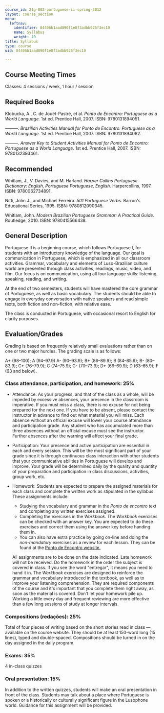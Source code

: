 ```yaml
---
course_id: 21g-802-portuguese-ii-spring-2012
layout: course_section
menu:
  leftnav:
    identifier: 84406b1aad890f1e8f3adbb925f3ec10
    name: Syllabus
    weight: 10
title: Syllabus
type: course
uid: 84406b1aad890f1e8f3adbb925f3ec10

---
```


Course Meeting Times
--------------------

Classes: 4 sessions / week, 1 hour / session

Required Books
--------------

Klobucka, A., C. de Jouët-Pastré, et al. _Ponto de Encontro:_ _Portuguese as a World Language._ 1st ed. Prentice Hall, 2007. ISBN: 9780131894051.

———_. Brazilian Activities Manual for Ponto de Encontro: Portuguese as a World Language._ 1st ed. Prentice Hall, 2007. ISBN: 9780131894082.

———. _Answer Key to Student Activities Manual for Ponto de Encontro: Portuguese as a World Language._ 1st ed. Prentice Hall, 2007. ISBN: 9780132393461.

Recommended
-----------

Whitlam, J., V. Davies, and M. Harland. _Harper Collins Portuguese Dictionary: English, Portuguese Portuguese, English._ Harpercollins, 1997\. ISBN: 9780062734891.

Nitti, John J., and Michael Ferreira. _501 Portuguese Verbs_. Barron's Educational Series, 1995. ISBN: 9780812090345.

Whitlam, John. _Modern Brazilian Portuguese Grammar: A Practical Guide._ Routledge, 2010. ISBN: 9780415566438.

General Description
-------------------

Portuguese II is a beginning course, which follows Portuguese I, for students with an introductory knowledge of the language. Our goal is communication in Portuguese, which is emphasized in all our classroom activities. Grammar, vocabulary and elements of Luso-Brazilian culture world are presented through class activities, readings, music, video, and film. Our focus is on communication, using all four language skills: listening, speaking, reading, and writing.

At the end of two semesters, students will have mastered the core grammar of Portuguese, as well as basic vocabulary. The students should be able to engage in everyday conversation with native speakers and read simple texts, both fiction and non-fiction, with relative ease.

The class is conducted in Portuguese, with occasional resort to English for clarity purposes.

Evaluation/Grades
-----------------

Grading is based on frequently relatively small evaluations rather than on one or two major hurdles. The grading scale is as follows:

A+ (98–100); A (94–97.9) A- (90–93.9); B+ (86–89.9); B (84–85.9); B- (80–83.9); C+ (76–79.9); C (74–75.9); C- (70–73.9); D+ (66–69.9); D (63–65.9); F (63 and below).

### Class attendance, participation, and homework: 25%

*   Attendance: As your progress, and that of the class as a whole, will be impeded by excessive absences, your presence in the classroom is imperative. If you must miss a class, there is no excuse for not being prepared for the next one. If you have to be absent, please contact the instructor in advance to find out what material you will miss. Each absence without an official excuse will lower your course attendance and participation grade. Any student who has accumulated more than three absences without an official excuse must see the instructor. Further absences after the warning will affect your final grade.
*   Participation: Your presence and active participation are essential in each and every session. This will be the most significant part of your grade since it is through continuous class interaction with other students that your communicative abilities in Portuguese will develop and improve. Your grade will be determined daily by the quality and quantity of your preparation and participation in class discussions, activities, group work, etc.
*   Homework: Students are expected to prepare the assigned materials for each class and complete the written work as stipulated in the syllabus. These assignments include:
    
    *   Studying the vocabulary and grammar in the _Ponto de encontro_ text and completing any written exercises assigned.
    *   Completing the exercises in the _Workbook._ The _Workbook_ exercises can be checked with an answer key. You are expected to do these exercises and correct them using the answer key before handing them in.
    *   You can also have extra practice by going on-line and doing the _non-mandatory_ exercises as a review for each lesson. They can be found at the [Ponto de Encontro website.](http://wps.prenhall.com/wl_klobucka_ponto_1/)
    
    All assignments are to be done on the date indicated. Late homework will not be received. Do the homework in the order the subject is covered in class. If you see the word "entregar", it means you need to hand it in. The _Workbook_ exercises are designed to reinforce the grammar and vocabulary introduced in the textbook, as well as to improve your listening comprehension. They are required components of the course and it's important that you complete them right away, as soon as the material is covered. Don't let your homework pile up. Working a little every day and frequent reviewing are more effective than a few long sessions of study at longer intervals.
    

### Compositions (redações): 25%

Total of four pieces of writing based on the short stories read in class — available on the course website. They should be at least 150-word long (15 lines), typed and double-spaced. Compositions should be turned in on the day assigned in the daily program.

### Exams: 35%

4 in-class quizzes

### Oral presentation: 15%

In addition to the written quizzes, students will make an oral presentation in front of the class. Students may talk about a place where Portuguese is spoken or a historically or culturally significant figure in the Lusophone world. Guidance for this assignment will be provided.
